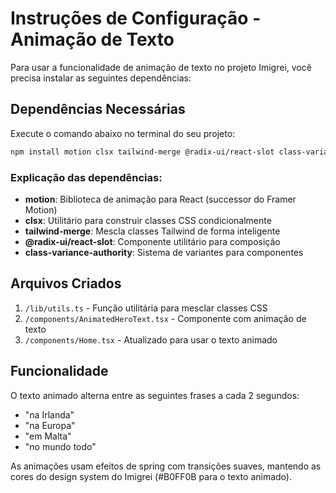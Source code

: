 # Instruções de Configuração - Animação de Texto

Para usar a funcionalidade de animação de texto no projeto Imigrei, você precisa instalar as seguintes dependências:

## Dependências Necessárias

Execute o comando abaixo no terminal do seu projeto:

```bash
npm install motion clsx tailwind-merge @radix-ui/react-slot class-variance-authority
```

### Explicação das dependências:

- **motion**: Biblioteca de animação para React (successor do Framer Motion)
- **clsx**: Utilitário para construir classes CSS condicionalmente  
- **tailwind-merge**: Mescla classes Tailwind de forma inteligente
- **@radix-ui/react-slot**: Componente utilitário para composição
- **class-variance-authority**: Sistema de variantes para componentes

## Arquivos Criados

1. `/lib/utils.ts` - Função utilitária para mesclar classes CSS
2. `/components/AnimatedHeroText.tsx` - Componente com animação de texto
3. `/components/Home.tsx` - Atualizado para usar o texto animado

## Funcionalidade

O texto animado alterna entre as seguintes frases a cada 2 segundos:
- "na Irlanda"
- "na Europa" 
- "em Malta"
- "no mundo todo"

As animações usam efeitos de spring com transições suaves, mantendo as cores do design system do Imigrei (#B0FF0B para o texto animado).